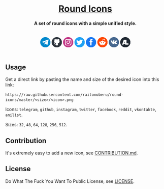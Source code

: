 <div align="center">

<h1><a href="https://github.com/raitonoberu/round-icons">Round Icons</a></h1>
<h4>A set of round icons with a simple unified style.</h4>
<br>
<!-- Add your icon here (1) -->
<img src="32/telegram.png">
<img src="32/github.png">
<img src="32/instagram.png">
<img src="32/twitter.png">
<img src="32/facebook.png">
<img src="32/reddit.png">
<img src="32/vkontakte.png">
<img src="32/anilist.png">

</div>

<br>

## Usage

Get a direct link by pasting the name and size of the desired icon into this link:

```
https://raw.githubusercontent.com/raitonoberu/round-icons/master/<size>/<icon>.png
```

<!-- Add your icon here (2) -->

Icons: `telegram`, `github`, `instagram`, `twitter`, `facebook`, `reddit`, `vkontakte`, `anilist`.

Sizes: `32`, `48`, `64`, `128`, `256`, `512`.

## Contribution

It's extremely easy to add a new icon, see [CONTRIBUTION.md](./CONTRIBUTION.md).

## License

Do What The Fuck You Want To Public License, see [LICENSE](./LICENSE).
